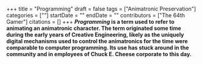 +++
title = "Programming"
draft = false
tags = ["Animatronic Preservation"]
categories = [""]
startDate = ""
endDate = ""
contributors = ["The 64th Gamer"]
citations = []
+++
***Programming* is a term used to refer to animating an animatronic character.
The term originated some time during the early years of Creative Engineering, likely as the uniquely digital mechanisms used to control the animatronics for the time were comparable to computer programming. Its use has stuck around in the community and in employees of Chuck E. Cheese corporate to this day.**
